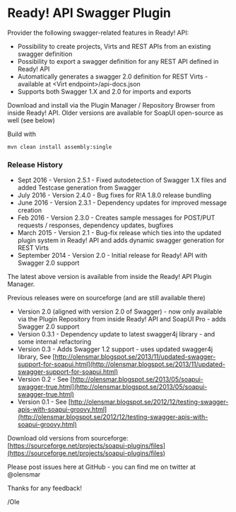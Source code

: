 # Ready! API Swagger Plugin

Provider the following swagger-related features in Ready! API:
* Possibility to create projects, Virts and REST APIs from an existing swagger definition
* Possibility to export a swagger definition for any REST API defined in Ready! API 
* Automatically generates a swagger 2.0 definition for REST Virts - available at &lt;Virt endpoint&gt;/api-docs.json
* Supports both Swagger 1.X and 2.0 for imports and exports

Download and install via the Plugin Manager / Repository Browser from inside Ready! API. Older versions are available for SoapUI open-source as well (see below)

Build with 

```
mvn clean install assembly:single
```

### Release History

* Sept 2016 - Version 2.5.1 - Fixed autodetection of Swagger 1.X files and added Testcase generation from Swagger
* July 2016 - Version 2.4.0 - Bug fixes for R!A 1.8.0 release bundling
* June 2016 - Version 2.3.1 - Dependency updates for improved message creation
* Feb 2016 - Version 2.3.0 - Creates sample messages for POST/PUT requests / responses, dependency updates, bugfixes 
* March 2015 - Version 2.1 - Bug-fix release which ties into the updated plugin system in Ready! API and adds dynamic swagger generation for REST Virts 
* September 2014 - Version 2.0 - Initial release for Ready! API with Swagger 2.0 support

The latest above version is available from inside the Ready! API Plugin Manager. 

Previous releases were on sourceforge (and are still available there) 

* Version 2.0 (aligned with version 2.0 of Swagger) - now only available via the Plugin Repository from inside Ready! API and SoapUI Pro - adds Swagger 2.0 support
* Version 0.3.1 - Dependency update to latest swagger4j library - and some internal refactoring
* Version 0.3 - Adds Swagger 1.2 support - uses updated swagger4j library, See [http://olensmar.blogspot.se/2013/11/updated-swagger-support-for-soapui.html](http://olensmar.blogspot.se/2013/11/updated-swagger-support-for-soapui.html)
* Version 0.2 - See [http://olensmar.blogspot.se/2013/05/soapui-swagger-true.html](http://olensmar.blogspot.se/2013/05/soapui-swagger-true.html)
* Version 0.1 - See [http://olensmar.blogspot.se/2012/12/testing-swagger-apis-with-soapui-groovy.html](http://olensmar.blogspot.se/2012/12/testing-swagger-apis-with-soapui-groovy.html)

Download old versions from sourceforge: [https://sourceforge.net/projects/soapui-plugins/files](https://sourceforge.net/projects/soapui-plugins/files)

Please post issues here at GitHub - you can find me on twitter at @olensmar

Thanks for any feedback!

/Ole

